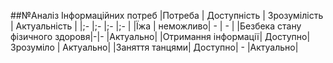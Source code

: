 ##№Аналіз Інформаційних потреб
|Потреба | Доступність | Зрозумілість | Актуальність |
|;-      |;-           |;-            |;-            |
|Їжа     | неможливо| -               | -            |
|Безбека стану фізичного здоровя|-|-       |Актуально|
|Отримання інформації| Доступно| Зрозуміло | Актуально| 
|Заняття танцями|     Доступно| -          |Актуально|
